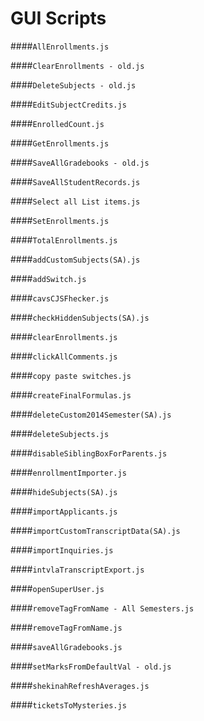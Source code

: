 GUI Scripts
===

####`AllEnrollments.js`



####`ClearEnrollments - old.js`



####`DeleteSubjects - old.js`



####`EditSubjectCredits.js`



####`EnrolledCount.js`



####`GetEnrollments.js`



####`SaveAllGradebooks - old.js`



####`SaveAllStudentRecords.js`



####`Select all List items.js`



####`SetEnrollments.js`



####`TotalEnrollments.js`



####`addCustomSubjects(SA).js`



####`addSwitch.js`



####`cavsCJSFhecker.js`



####`checkHiddenSubjects(SA).js`



####`clearEnrollments.js`



####`clickAllComments.js`



####`copy paste switches.js`



####`createFinalFormulas.js`



####`deleteCustom2014Semester(SA).js`



####`deleteSubjects.js`



####`disableSiblingBoxForParents.js`



####`enrollmentImporter.js`



####`hideSubjects(SA).js`



####`importApplicants.js`



####`importCustomTranscriptData(SA).js`



####`importInquiries.js`



####`intvlaTranscriptExport.js`



####`openSuperUser.js`



####`removeTagFromName - All Semesters.js`



####`removeTagFromName.js`



####`saveAllGradebooks.js`



####`setMarksFromDefaultVal - old.js`



####`shekinahRefreshAverages.js`



####`ticketsToMysteries.js`